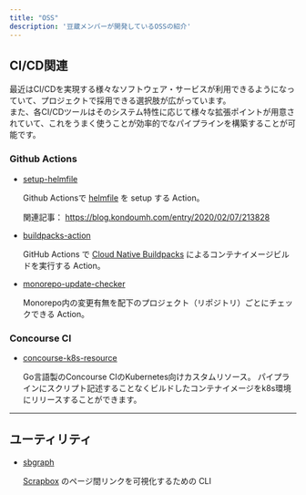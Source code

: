 ```yaml
---
title: "OSS"
description: '豆蔵メンバーが開発しているOSSの紹介'
---
```


## CI/CD関連
最近はCI/CDを実現する様々なソフトウェア・サービスが利用できるようになっていて、プロジェクトで採用できる選択肢が広がっています。  
また、各CI/CDツールはそのシステム特性に応じて様々な拡張ポイントが用意されていて、これをうまく使うことが効率的でなパイプラインを構築することが可能です。

### Github Actions
* [setup-helmfile](https://github.com/mamezou-tech/setup-helmfile)

  Github Actionsで [helmfile](https://github.com/roboll/helmfile) を setup する Action。

  関連記事： <https://blog.kondoumh.com/entry/2020/02/07/213828>

* [buildpacks-action](https://github.com/mamezou-tech/buildpacks-action)

  GitHub Actions で [Cloud Native Buildpacks](https://buildpacks.io) によるコンテナイメージビルドを実行する Action。

* [monorepo-update-checker](https://github.com/mamezou-tech/monorepo-update-checker)

  Monorepo内の変更有無を配下のプロジェクト（リポジトリ）ごとにチェックできる Action。

### Concourse CI
* [concourse-k8s-resource](https://github.com/mamezou-tech/concourse-k8s-resource)

  Go言語製のConcourse CIのKubernetes向けカスタムリソース。
  パイプラインにスクリプト記述することなくビルドしたコンテナイメージをk8s環境にリリースすることができます。

---

## ユーティリティ

* [sbgraph](https://github.com/mamezou-tech/sbgraph)

  [Scrapbox](https://scrapbox.io) のページ間リンクを可視化するための CLI
